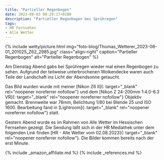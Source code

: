 ```yaml
---
title: "Partieller Regenbogen"
date: 2023-08-03 08:29:17+0100
description: "Partieller Regenbogen bei Sprühregen"
tags:
- HR Fernsehen
- Alle Wetter
---
```


{% include wetty/picture.html img="foto-blog/Thomas_Wetterer_2023-08-01_201025_Z62_2985.jpg" class="align-right" caption="Partieller Regenbogen" alt="Partieller Regenbogen" %}

Am Dienstag Abend gabs bei Sprühregen wieder mal einen Regenbogen zu sehen. Aufgrund der teilweise unterbrochenen Wolkendecke waren auch Teile der Landschaft ins Licht der Abendsonne getaucht.

Das Bild wurden wurde mit meiner [Nikon Z6 II]{: target="_blank" rel="noopener noreferrer nofollow"} und dem [Nikon Z 24-200mm 1:4.0-6.3 VR]{: target="_blank" rel="noopener noreferrer nofollow"} Objektiv gemacht. Brennweite war 76mm, Belichtung 1/80 bei Blende 25 und ISO 1600. Bearbeitung fand in [Lightroom]{: target="_blank" rel="noopener noreferrer nofollow"} statt.

Gestern Abend wurde es im Rahmen von Alle Wetter im Hessischen Fernsehen gezeigt. Die Sendung läßt sich in der HR Mediathek unter dem folgenden Link finden [HR - Alle Wetter vom 02.08.2023]{: target="_blank" rel="noopener noreferrer nofollow"}. Die Bilder kommen bereits nach der erst Minute. 

{% include _amazon_affiliate.md %}
{% include _references.md %}
